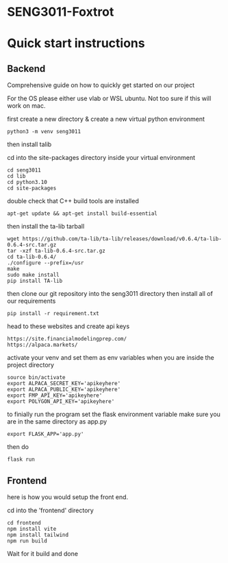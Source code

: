 # SENG3011-Foxtrot

# Quick start instructions

## Backend

Comprehensive guide on how to quickly get started on our project

For the OS please either use vlab or WSL ubuntu. Not too sure if this will work on mac.

first create a new directory & create a new virtual python environment

```shell
python3 -m venv seng3011
```

then install talib

cd into the site-packages directory inside your virtual environment
```
cd seng3011
cd lib
cd python3.10
cd site-packages
```

double check that C++ build tools are installed
```
apt-get update && apt-get install build-essential
```

then install the ta-lib tarball
```
wget https://github.com/ta-lib/ta-lib/releases/download/v0.6.4/ta-lib-0.6.4-src.tar.gz
tar -xzf ta-lib-0.6.4-src.tar.gz
cd ta-lib-0.6.4/
./configure --prefix=/usr
make
sudo make install
pip install TA-lib
```

then clone our git repository into the seng3011 directory then install all of our requirements
```
pip install -r requirement.txt
```

head to these websites and create api keys
```
https://site.financialmodelingprep.com/
https://alpaca.markets/
```

activate your venv and set them as env variables when you are inside the project directory

```
source bin/activate
export ALPACA_SECRET_KEY='apikeyhere'
export ALPACA_PUBLIC_KEY='apikeyhere'
export FMP_API_KEY='apikeyhere'
export POLYGON_API_KEY='apikeyhere'

```

to finially run the program set the flask environment variable
make sure you are in the same directory as app.py
```
export FLASK_APP='app.py'
```

then do
```
flask run
```

## Frontend

here is how you would setup the front end.

cd into the 'frontend' directory
```
cd frontend
npm install vite
npm install tailwind
npm run build
```
Wait for it build and done

